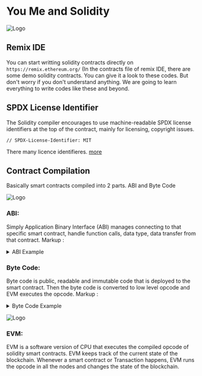 # You Me and Solidity

![Logo](https://i.ibb.co/VLTK5Gq/solidity-nedir-removebg-preview.png)

## Remix IDE
You can start writting solidity contracts directly on `https://remix.ethereum.org/`
(In the contracts file of remix IDE, there are some demo solidity contracts. You can give it a look to these codes. But don't worry if you don't understand anything. We are going to learn everything to write codes like these and beyond. 

## SPDX License Identifier
The Solidity compiler encourages to use machine-readable SPDX license identifiers at the top of the contract, mainly for licensing, copyright issues.

`// SPDX-License-Identifier: MIT`

There many licence identifieres. [more](https://spdx.org/licenses/)


## Contract Compilation
Basically smart contracts compiled into 2 parts. ABI and Byte Code

![Logo](https://i.ibb.co/zszQzTF/Contract-source-code.png)

### ABI: 
Simply Application Binary Interface (ABI) manages connecting to that specific smart contract, handle function calls, data type, data transfer from that contract. 
Markup : <details>
           <summary>ABI Example</summary>
           <p>Content 1 Content 1 Content 1 Content 1 Content 1</p>
         </details>

### Byte Code: 
Byte code is public, readable and immutable code that is deployed to the smart contract. Then the byte code is converted to low level opcode and EVM executes the opcode.
Markup : <details>
           <summary>Byte Code Example</summary>
           <p>Content 1 Content 1 Content 1 Content 1 Content 1</p>
         </details>

![Logo](https://i.ibb.co/3hpgssb/et5PNG.png)

### EVM: 
EVM is a software version of CPU that executes the compiled opcode of solidity smart contracts. EVM keeps track of the current state of the blockchain. Whenever a smart contract or Transaction happens, EVM runs the opcode in all the nodes and changes the state of the blockchain. 